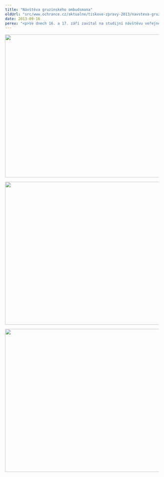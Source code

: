 ```yaml
---
title: "Návštěva gruzínského ombudsmana"
oldUrl: "src/www.ochrance.cz/aktualne/tiskove-zpravy-2013/navsteva-gruzinskeho-ombudsmana"
date: 2013-09-16
perex: "<p>Ve dnech 16. a 17. září zavítal na studijní návštěvu veřejného ochránce práv gruzínský ombudsman Ucha Nanuashvili se svými spolupracovníky. Zajímá je činnost a pravomoci českého ombudsmana, jeho zvláštní oprávnění a především působení v oblasti ochrany osob omezených na svobodě a diskriminace. Delegaci přijal zástupce ombudsmana Stanislav Křeček.</p>"
---
```


<!-- imported from the old website -->

<p><img src="https://www.ochrance.cz/uploads/RTEmagicC_gruzinci-01.jpg.jpg" height="467" width="622" alt="" /></p><p><img src="https://www.ochrance.cz/uploads/RTEmagicC_gruzinci-03.jpg.jpg" height="467" width="622" alt="" /></p><p><img src="https://www.ochrance.cz/uploads/RTEmagicC_gruzinci-02.jpg.jpg" height="467" width="622" alt="" /></p>
